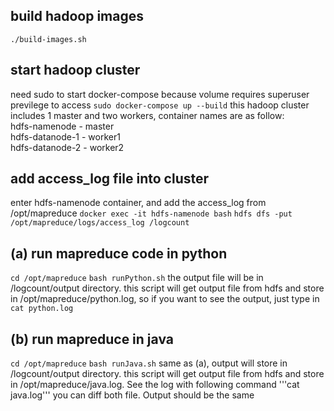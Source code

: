 ## build hadoop images
```./build-images.sh```

## start hadoop cluster
need sudo to start docker-compose because volume requires superuser previlege to access 
```sudo docker-compose up --build```
this hadoop cluster includes 1 master and two workers, container names are as follow:  
hdfs-namenode - master  
hdfs-datanode-1 - worker1  
hdfs-datanode-2 - worker2  

## add access_log file into cluster
enter hdfs-namenode container, and add the access_log from /opt/mapreduce
```docker exec -it hdfs-namenode bash```
```hdfs dfs -put /opt/mapreduce/logs/access_log /logcount```

## (a) run mapreduce code in python 
```cd /opt/mapreduce```
```bash runPython.sh```
the output file will be in /logcount/output directory. this script will get output file from hdfs and store in /opt/mapreduce/python.log, so if you want to see the output, just type in
```cat python.log```

## (b) run mapreduce in java
```cd /opt/mapreduce```
```bash runJava.sh```
same as (a), output will store in /logcount/output directory. this script will get output file from hdfs and store in /opt/mapreduce/java.log. See the log with following command
'''cat java.log'''
you can diff both file. Output should be the same
